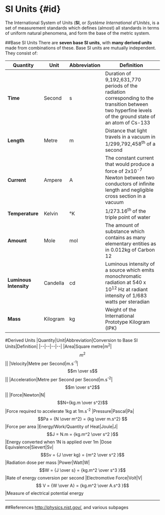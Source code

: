 # SI Units {#id}

The International System of Units (**SI**, or *Système International d'Unités*, is a set of  measurement standards which defines (almost) all standards in terms of uniform natural phenomena, and form the base of the metric system. 

##Base SI Units
There are **seven base SI units**, with **many derived units** made from combinations of these. Base SI units are mutually independent. They consist of:

|Quantity|Unit|Abbreviation|Definition|
|--|--|--|--|
|**Time**|Second|s|Duration of 9,192,631,770 periods of the radiation corresponding to the transition between two hyperfine levels of the ground state of an atom of Cs-133
|**Length**|Metre|m|Distance that light travels in a vacuum in  1/299,792,458<sup>th</sup> of a second
|**Current**|Ampere|A|The constant current that would produce a force of 2x10<sup>-7</sup> Newton between two conductors of infinite length and negligible cross section in a vacuum
|**Temperature**|Kelvin|°K|1/273.16<sup>th</sup> of the triple point of water
|**Amount**|Mole|mol|The amount of substance which contains as many elementary entities as in 0.012kg of Carbon 12
|**Luminous Intensity**|Candella|cd|Luminous intensity of a source which emits monochromatic radiation at 540 x 10<sup>12</sup> Hz at radiant intensity of 1/683 watts per steradian
|**Mass**|Kilogram|kg|Weight of the International Prototype Kilogram (IPK)

#Derived Units
|Quantity|Unit|Abbreviation|Conversion to Base SI Units|Definition|
|--|--|--|--|
|Area|Square metre|m<sup>2</sup>|$$m^2$$||
|Velocity|Metre per Second|m.s<sup>-1</sup>|$$m \over s$$||
|Acceleration|Metre per Second per Second|m.s<sup>-2</sup>|$$m \over s^2$$||
|Force|Newton|N|$$N={kg.m \over s^2}$$|Force required to accelerate 1kg at 1m.s<sup>-2</sup>
|Pressure|Pascal|Pa|$$Pa = {N \over m^2} = {kg \over m.s^2} $$|Force per area
|Energy/Work/Quantity of Heat|Joule|J|$$J = N.m = {kg.m^2 \over s^2 }$$|Energy converted when 1N is applied over 1m
|Dose Equivalence|Sievert|Sv|$$Sv = {J \over kg} = {m^2 \over s^2 }$$|Radiation dose per mass
|Power|Watt|W|$$W = {J \over s} = {kg.m^2 \over s^3 }$$|Rate of energy conversion per second
|Electromotive Force|Volt|V|$$ V = {W \over A} = {kg.m^2 \over A.s^3 }$$|Measure of electrical potential energy

---
##References
http://physics.nist.gov/, and various subpages